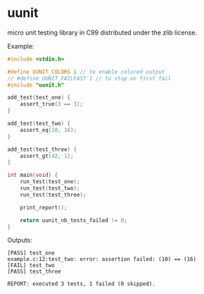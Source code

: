 # uunit

micro unit testing library in C99 distributed under the zlib license.

Example:

```c
#include <stdio.h>

#define UUNIT_COLORS 1 // to enable colored output
// #define UUNIT_FAILFAST 1 // to stop on first fail
#include "uunit.h"

add_test(test_one) {
    assert_true(3 == 3);
}

add_test(test_two) {
    assert_eq(10, 16);
}

add_test(test_three) {
    assert_gt(42, 1);
}

int main(void) {
    run_test(test_one);
    run_test(test_two);
    run_test(test_three);

    print_report();

    return uunit_nb_tests_failed != 0;
}
```

Outputs:

```
[PASS] test_one
example.c:12:test_two: error: assertion failed: (10) == (16)
[FAIL] test_two
[PASS] test_three

REPORT: executed 3 tests, 1 failed (0 skipped).
```
